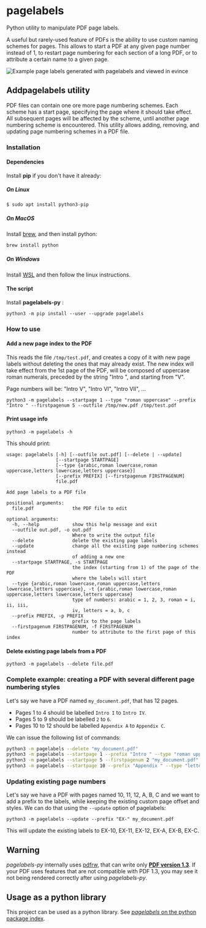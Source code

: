 # pagelabels
Python utility to manipulate PDF page labels.

A useful but rarely-used feature of PDFs is the ability to use
custom naming schemes for pages. This allows to start a PDF at
any given page number instead of 1, to restart page numbering 
for each section of a long PDF, or to attribute a certain name
to a given page.

![Example page labels generated with pagelabels and viewed in evince](https://user-images.githubusercontent.com/552629/48559767-88368380-e8ec-11e8-827c-068c1d34c588.png)

## Addpagelabels utility
PDF files can contain one ore more page numbering schemes.
Each scheme has a start page, specifying the page where it should take
effect. All subsequent pages will be affected by the scheme,
until another page numbering scheme is encountered.
This utility allows adding, removing, and updating page numbering schemes
in a PDF file.

### Installation
#### Dependencies

Install **pip** if you don't have it already:
##### On Linux
```bash
$ sudo apt install python3-pip
```

##### On MacOS
Install [brew](https://brew.sh/), and then install python:

```bash
brew install python
```

##### On Windows
Install [WSL](https://docs.microsoft.com/en-us/windows/wsl/about)
and then follow the linux instructions.

#### The script
Install **pagelabels-py** :
```
python3 -m pip install --user --upgrade pagelabels 
```

### How to use

#### Add a new page index to the PDF
This reads the file `/tmp/test.pdf`,
and creates a copy of it with new page labels
without deleting the ones that may already exist.
The new index will take effect from the 1st page of the PDF,
will be composed of uppercase roman numerals, preceded by the string "Intro ",
and starting from "V".

Page numbers will be: "Intro V", "Intro VI", "Intro VII", ...
```
python3 -m pagelabels --startpage 1 --type "roman uppercase" --prefix "Intro " --firstpagenum 5 --outfile /tmp/new.pdf /tmp/test.pdf
```

#### Print usage info
```
python3 -m pagelabels -h
```

This should print:
```
usage: pagelabels [-h] [--outfile out.pdf] [--delete | --update]
                  [--startpage STARTPAGE]
                  [--type {arabic,roman lowercase,roman uppercase,letters lowercase,letters uppercase}]
                  [--prefix PREFIX] [--firstpagenum FIRSTPAGENUM]
                  file.pdf

Add page labels to a PDF file

positional arguments:
  file.pdf              the PDF file to edit

optional arguments:
  -h, --help            show this help message and exit
  --outfile out.pdf, -o out.pdf
                        Where to write the output file
  --delete              delete the existing page labels
  --update              change all the existing page numbering schemes instead
                        of adding a new one
  --startpage STARTPAGE, -s STARTPAGE
                        the index (starting from 1) of the page of the PDF
                        where the labels will start
  --type {arabic,roman lowercase,roman uppercase,letters lowercase,letters uppercase}, -t {arabic,roman lowercase,roman uppercase,letters lowercase,letters uppercase}
                        type of numbers: arabic = 1, 2, 3, roman = i, ii, iii,
                        iv, letters = a, b, c
  --prefix PREFIX, -p PREFIX
                        prefix to the page labels
  --firstpagenum FIRSTPAGENUM, -f FIRSTPAGENUM
                        number to attribute to the first page of this index
```

#### Delete existing page labels from a PDF
```
python3 -m pagelabels --delete file.pdf
```

### Complete example: creating a PDF with several different page numbering styles
Let's say we have a PDF named `my_document.pdf`, that has 12 pages.
 * Pages 1 to 4 should be labelled `Intro I` to `Intro IV`.
 * Pages 5 to 9 should be labelled `2` to `6`.
 * Pages 10 to 12 should be labelled `Appendix A` to `Appendix C`.

We can issue the following list of commands:

```bash
python3 -m pagelabels --delete "my_document.pdf"
python3 -m pagelabels --startpage 1 --prefix "Intro " --type "roman uppercase" "my_document.pdf"
python3 -m pagelabels --startpage 5 --firstpagenum 2 "my_document.pdf"
python3 -m pagelabels --startpage 10 --prefix "Appendix " --type "letters uppercase" "my_document.pdf"
```

### Updating existing page numbers
Let's say we have a PDF with pages named 10, 11, 12, A, B, C
and we want to add a prefix to the labels, while keeping the existing custom
page offset and styles. We can do that using the `--update` option of pagelabels:

```
python3 -m pagelabels --update --prefix "EX-" my_document.pdf
```

This will update the existing labels to EX-10, EX-11, EX-12, EX-A, EX-B, EX-C.

## Warning
*pagelabels-py* internally uses [pdfrw](https://github.com/pmaupin/pdfrw), that can write only [**PDF version 1.3**](https://en.wikipedia.org/wiki/History_of_the_Portable_Document_Format_(PDF)). If your PDF uses features that are not compatible with PDF 1.3, you may see it not being rendered correctly after using *pagelabels-py*.

## Usage as a python library
This project can be used as a python library.
See [*pagelabels* on the python package index](https://pypi.org/project/pagelabels/).

